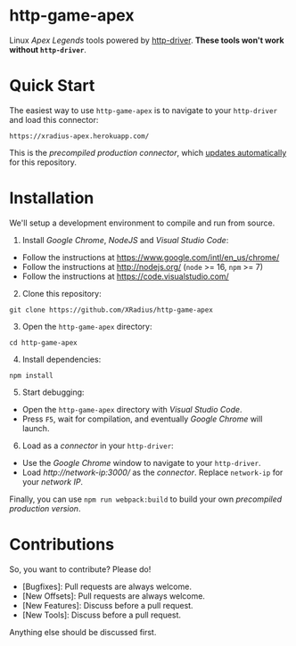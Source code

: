 # http-game-apex

Linux *Apex Legends* tools powered by [http-driver](https://github.com/XRadius/http-driver). **These tools won't work without `http-driver`**.

# Quick Start

The easiest way to use `http-game-apex` is to navigate to your `http-driver` and load this connector:

```
https://xradius-apex.herokuapp.com/
```

This is the *precompiled production connector*, which [updates automatically](https://github.com/XRadius/http-game-apex/deployments/) for this repository.

# Installation

We'll setup a development environment to compile and run from source.

1. Install *Google Chrome*, *NodeJS* and *Visual Studio Code*:

* Follow the instructions at https://www.google.com/intl/en_us/chrome/
* Follow the instructions at http://nodejs.org/ (`node` >= 16, `npm` >= 7)
* Follow the instructions at https://code.visualstudio.com/

2. Clone this repository:

```
git clone https://github.com/XRadius/http-game-apex
```

3. Open the `http-game-apex` directory:

```
cd http-game-apex
```

4. Install dependencies:

```
npm install
```

5. Start debugging:

* Open the `http-game-apex` directory with *Visual Studio Code*.
* Press `F5`, wait for compilation, and eventually *Google Chrome* will launch.

6. Load as a *connector* in your `http-driver`:

* Use the *Google Chrome* window to navigate to your `http-driver`.
* Load *http://network-ip:3000/* as the *connector*. Replace `network-ip` for your *network IP*.

Finally, you can use `npm run webpack:build` to build your own *precompiled production version*.

# Contributions

So, you want to contribute? Please do!

* [Bugfixes]: Pull requests are always welcome.
* [New Offsets]: Pull requests are always welcome.
* [New Features]: Discuss before a pull request.
* [New Tools]: Discuss before a pull request.

Anything else should be discussed first.
